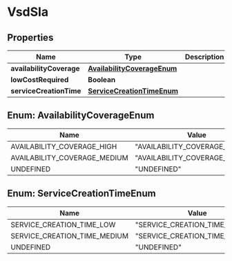 
# VsdSla

## Properties
Name | Type | Description | Notes
------------ | ------------- | ------------- | -------------
**availabilityCoverage** | [**AvailabilityCoverageEnum**](#AvailabilityCoverageEnum) |  |  [optional]
**lowCostRequired** | **Boolean** |  |  [optional]
**serviceCreationTime** | [**ServiceCreationTimeEnum**](#ServiceCreationTimeEnum) |  |  [optional]


<a name="AvailabilityCoverageEnum"></a>
## Enum: AvailabilityCoverageEnum
Name | Value
---- | -----
AVAILABILITY_COVERAGE_HIGH | &quot;AVAILABILITY_COVERAGE_HIGH&quot;
AVAILABILITY_COVERAGE_MEDIUM | &quot;AVAILABILITY_COVERAGE_MEDIUM&quot;
UNDEFINED | &quot;UNDEFINED&quot;


<a name="ServiceCreationTimeEnum"></a>
## Enum: ServiceCreationTimeEnum
Name | Value
---- | -----
SERVICE_CREATION_TIME_LOW | &quot;SERVICE_CREATION_TIME_LOW&quot;
SERVICE_CREATION_TIME_MEDIUM | &quot;SERVICE_CREATION_TIME_MEDIUM&quot;
UNDEFINED | &quot;UNDEFINED&quot;



